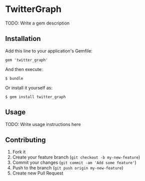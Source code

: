 # TwitterGraph

TODO: Write a gem description

## Installation

Add this line to your application's Gemfile:

    gem 'twitter_graph'

And then execute:

    $ bundle

Or install it yourself as:

    $ gem install twitter_graph

## Usage

TODO: Write usage instructions here

## Contributing

1. Fork it
2. Create your feature branch (`git checkout -b my-new-feature`)
3. Commit your changes (`git commit -am 'Add some feature'`)
4. Push to the branch (`git push origin my-new-feature`)
5. Create new Pull Request
